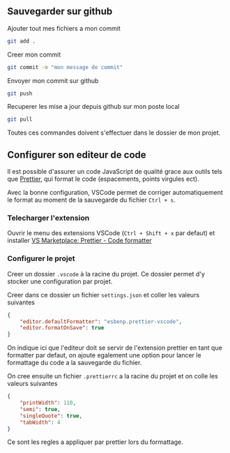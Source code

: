## Sauvegarder sur github

Ajouter tout mes fichiers a mon commit

```bash
git add .
```

Creer mon commit

```bash
git commit -m "mon message de commit"
```

Envoyer mon commit sur github

```bash
git push
```

Recuperer les mise a jour depuis github sur mon poste local

```bash
git pull
```

Toutes ces commandes doivent s'effectuer dans le dossier de mon projet.

## Configurer son editeur de code

Il est possible d'assurer un code JavaScript de qualité grace aux outils tels que [Prettier](https://prettier.io/), qui format le code (espacements, points virgules ect).

Avec la bonne configuration, VSCode permet de corriger automatiquement le format au moment de la sauvegarde du fichier `Ctrl + s`.

### Telecharger l'extension

Ouvrir le menu des extensions VSCode (`Ctrl + Shift + x` par defaut) et installer [VS Marketplace: Prettier - Code formatter](https://marketplace.visualstudio.com/items?itemName=esbenp.prettier-vscode)

### Configurer le projet

Creer un dossier `.vscode` à la racine du projet. Ce dossier permet d'y stocker une configuration par projet.

Creer dans ce dossier un fichier `settings.json` et coller les valeurs suivantes

```json
{
    "editor.defaultFormatter": "esbenp.prettier-vscode",
    "editor.formatOnSave": true
}
```

On indique ici que l'editeur doit se servir de l'extension prettier en tant que formatter par defaut, on ajoute egalement une option pour lancer le formattage du code a la sauvegarde du fichier.

On cree ensuite un fichier `.prettierrc` a la racine du projet et on colle les valeurs suivantes

```json
{
    "printWidth": 110,
    "semi": true,
    "singleQuote": true,
    "tabWidth": 4
}
```

Ce sont les regles a appliquer par prettier lors du formattage.
